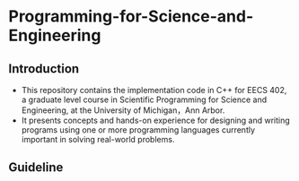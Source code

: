 # Programming-for-Science-and-Engineering

## Introduction
- This repository contains the implementation code in C++ for EECS 402, a graduate level course in Scientific Programming for Science and Engineering, at the University of Michigan，Ann Arbor.
- It presents concepts and hands-on experience for designing and writing programs using one or more programming languages currently important in solving real-world problems.

## Guideline
